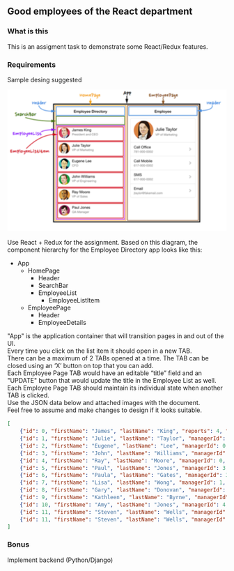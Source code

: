 ## Good employees of the React department

### What is this
This is an assigment task to demonstrate some React/Redux features.  

### Requirements

Sample desing suggested  

![Alt text](requirement.jpg?raw=true "Title")

Use React + Redux for the assignment.
Based on this diagram, the component hierarchy for the Employee Directory app looks like this:
- App
    - HomePage
        - Header
        - SearchBar
        - EmployeeList
            - EmployeeListItem
    - EmployeePage
        - Header
        - EmployeeDetails

"App" is the application container that will transition pages in and out of the UI.   
Every time you click on the list item it should open in a new TAB.  
There can be a maximum of 2 TABs opened at a time. 
The TAB can be closed using an ‘X’ button on top that you can add.  
Each Employee Page TAB would have an editable “title” field and an "UPDATE" button that would update the title in the Employee List as well.  
Each  Employee Page TAB should maintain its individual state when another TAB is clicked.  
Use the JSON data below and attached images with the document.  
Feel free to assume and make changes to design if it looks suitable.  

```json
[
    {"id": 0, "firstName": "James", "lastName": "King", "reports": 4, "title": "President and CEO", "department": "Corporate", "mobilePhone": "617-000-0001", "officePhone": "781-000-0001", "email": "jking@fakemail.com", "city": "Boston, MA", "pic": "James_King.jpg", "twitterId": "@fakejking", "blog": "http://fhf.org"},
    {"id": 1, "firstName": "Julie", "lastName": "Taylor", "managerId": 0, "managerName": "James King", "reports": 2, "title": "VP of Marketing", "department": "Marketing", "mobilePhone": "617-000-0002", "officePhone": "781-000-0002", "email": "jtaylor@fakemail.com", "city": "Boston, MA", "pic": "Julie_Taylor.jpg", "twitterId": "@fakejtaylor", "blog": "http://tyr.org"},
    {"id": 2, "firstName": "Eugene", "lastName": "Lee", "managerId": 0, "managerName": "James King", "reports": 0, "title": "CFO", "department": "Accounting", "mobilePhone": "617-000-0003", "officePhone": "781-000-0003", "email": "elee@fakemail.com", "city": "Boston, MA", "pic": "Eugene_Lee.jpg", "twitterId": "@fakeelee", "blog": "http://sfs.org"},
    {"id": 3, "firstName": "John", "lastName": "Williams", "managerId": 0, "managerName": "James King", "reports": 3, "title": "VP of Engineering", "department": "Engineering", "mobilePhone": "617-000-0004", "officePhone": "781-000-0004", "email": "jwilliams@fakemail.com", "city": "Boston, MA", "pic": "John_Williams.jpg", "twitterId": "@fakejwilliams", "blog": "http://jhs.org"},
    {"id": 4, "firstName": "Ray", "lastName": "Moore", "managerId": 0, "managerName": "James King", "reports": 2, "title": "VP of Sales", "department": "Sales", "mobilePhone": "617-000-0005", "officePhone": "781-000-0005", "email": "rmoore@fakemail.com", "city": "Boston, MA", "pic": "Ray_Moore.jpg", "twitterId": "@fakermoore", "blog": "http://vwx.org"},
    {"id": 5, "firstName": "Paul", "lastName": "Jones", "managerId": 3, "managerName": "John Williams", "reports": 0, "title": "QA Manager", "department": "Engineering", "mobilePhone": "617-000-0006", "officePhone": "781-000-0006", "email": "pjones@fakemail.com", "city": "Boston, MA", "pic": "Paul_Jones.jpg", "twitterId": "@fakepjones", "blog": "http://stu.org"},
    {"id": 6, "firstName": "Paula", "lastName": "Gates", "managerId": 3, "managerName": "John Williams", "reports": 0, "title": "Software Architect", "department": "Engineering", "mobilePhone": "617-000-0007", "officePhone": "781-000-0007", "email": "pgates@fakemail.com", "city": "Boston, MA", "pic": "Paula_Gates.jpg", "twitterId": "@fakepgates", "blog": "http://mno.org"},
    {"id": 7, "firstName": "Lisa", "lastName": "Wong", "managerId": 1, "managerName": "Julie Taylor", "reports": 0, "title": "Marketing Manager", "department": "Marketing", "mobilePhone": "617-000-0008", "officePhone": "781-000-0008", "email": "lwong@fakemail.com", "city": "Boston, MA", "pic": "Lisa_Wong.jpg", "twitterId": "@fakelwong", "blog": "http://abc.org"},
    {"id": 8, "firstName": "Gary", "lastName": "Donovan", "managerId": 1, "managerName": "Julie Taylor", "reports": 0, "title": "Marketing Manager", "department": "Marketing", "mobilePhone": "617-000-0009", "officePhone": "781-000-0009", "email": "gdonovan@fakemail.com", "city": "Boston, MA", "pic": "Gary_Donovan.jpg", "twitterId": "@fakegdonovan", "blog": "http://xyz.org"},
    {"id": 9, "firstName": "Kathleen", "lastName": "Byrne", "managerId": 4, "managerName": "Ray Moore", "reports": 0, "title": "Sales Representative", "department": "Sales", "mobilePhone": "617-000-0010", "officePhone": "781-000-0010", "email": "kbyrne@fakemail.com", "city": "Boston, MA", "pic": "Kathleen_Byrne.jpg", "twitterId": "@fakekbyrne", "blog": "http://def.org"},
    {"id": 10, "firstName": "Amy", "lastName": "Jones", "managerId": 4, "managerName": "Ray Moore", "reports": 0, "title": "Sales Representative", "department": "Sales", "mobilePhone": "617-000-0011", "officePhone": "781-000-0011", "email": "ajones@fakemail.com", "city": "Boston, MA", "pic": "Amy_Jones.jpg", "twitterId": "@fakeajones", "blog": "http://hij.org"},
    {"id": 11, "firstName": "Steven", "lastName": "Wells", "managerId": 3, "managerName": "John Williams", "reports": 0, "title": "Software Architect", "department": "Engineering", "mobilePhone": "617-000-0012", "officePhone": "781-000-0012", "email": "swells@fakemail.com", "city": "Boston, MA", "pic": "Steven_Wells.jpg", "twitterId": "@fakeswells", "blog": "http://lmn.org"}
    {"id": 11, "firstName": "Steven", "lastName": "Wells", "managerId": 3, "managerName": "John Williams", "reports": 0, "title": "Software Architect", "department": "Engineering", "mobilePhone": "617-000-0012", "officePhone": "781-000-0012", "email": "swells@fakemail.com", "city": "Boston, MA", "pic": "Steven_Wells.jpg", "twitterId": "@fakeswells", "blog": "http://lmn.org"}
]
```


### Bonus
Implement backend (Python/Django)  